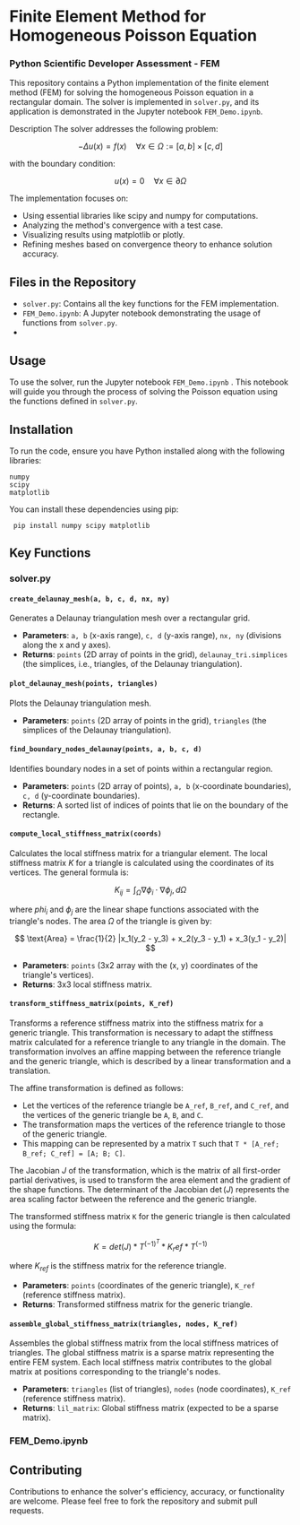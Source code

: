 # Finite Element Method for Homogeneous Poisson Equation

### Python Scientific Developer Assessment - FEM 

This repository contains a Python implementation of the finite element method (FEM) for solving the homogeneous Poisson equation in a rectangular domain. The solver is implemented in `solver.py`, and its application is demonstrated in the Jupyter notebook `FEM_Demo.ipynb`.

Description
The solver addresses the following problem:

$$
-Δu(x) = f(x) \quad \forall x \in \Omega := [a, b] \times [c, d]
$$

with the boundary condition:

$$
u(x) = 0 \quad \forall x \in \partial\Omega
$$


The implementation focuses on:

- Using essential libraries like scipy and numpy for computations.
- Analyzing the method's convergence with a test case.
- Visualizing results using matplotlib or plotly.
- Refining meshes based on convergence theory to enhance solution accuracy.

## Files in the Repository
- `solver.py`: Contains all the key functions for the FEM implementation.
- `FEM_Demo.ipynb`: A Jupyter notebook demonstrating the usage of functions from `solver.py`.
- 
## Usage
To use the solver, run the Jupyter notebook `FEM_Demo.ipynb` . This notebook will guide you through the process of solving the Poisson equation using the functions defined in `solver.py`.

## Installation
To run the code, ensure you have Python installed along with the following libraries:

```
numpy
scipy
matplotlib
```

You can install these dependencies using pip:
```
 pip install numpy scipy matplotlib
```

## Key Functions
### solver.py


#### `create_delaunay_mesh(a, b, c, d, nx, ny)`
Generates a Delaunay triangulation mesh over a rectangular grid.
- **Parameters**: `a, b` (x-axis range), `c, d` (y-axis range), `nx, ny` (divisions along the x and y axes).
- **Returns**: `points` (2D array of points in the grid), `delaunay_tri.simplices` (the simplices, i.e., triangles, of the Delaunay triangulation).

#### `plot_delaunay_mesh(points, triangles)`
Plots the Delaunay triangulation mesh.
- **Parameters**: `points` (2D array of points in the grid), `triangles` (the simplices of the Delaunay triangulation).

#### `find_boundary_nodes_delaunay(points, a, b, c, d)`
Identifies boundary nodes in a set of points within a rectangular region.
- **Parameters**: `points` (2D array of points), `a, b` (x-coordinate boundaries), `c, d` (y-coordinate boundaries).
- **Returns**: A sorted list of indices of points that lie on the boundary of the rectangle.

#### `compute_local_stiffness_matrix(coords)`
Calculates the local stiffness matrix for a triangular element. The local stiffness matrix $`K`$ for a triangle is calculated using the coordinates of its vertices. The general formula is:

$$
K_{ij} = \int_{\Omega} \nabla \phi_i \cdot \nabla \phi_j , d\Omega
$$

where $`phi_i`$ and $`\phi_j`$ are the linear shape functions associated with the triangle's nodes. The area $`\Omega`$ of the triangle is given by:

$$
\text{Area} = \frac{1}{2} |x_1(y_2 - y_3) + x_2(y_3 - y_1) + x_3(y_1 - y_2)|
$$

- **Parameters**: `points` (3x2 array with the (x, y) coordinates of the triangle's vertices).
- **Returns**: 3x3 local stiffness matrix.

#### `transform_stiffness_matrix(points, K_ref)`
Transforms a reference stiffness matrix into the stiffness matrix for a generic triangle. This transformation is necessary to adapt the stiffness matrix calculated for a reference triangle to any triangle in the domain. The transformation involves an affine mapping between the reference triangle and the generic triangle, which is described by a linear transformation and a translation.

The affine transformation is defined as follows:
- Let the vertices of the reference triangle be `A_ref`, `B_ref`, and `C_ref`, and the vertices of the generic triangle be `A`, `B`, and `C`.
- The transformation maps the vertices of the reference triangle to those of the generic triangle.
- This mapping can be represented by a matrix `T` such that `T * [A_ref; B_ref; C_ref] = [A; B; C]`.

The Jacobian $`J`$ of the transformation, which is the matrix of all first-order partial derivatives, is used to transform the area element and the gradient of the shape functions. The determinant of the Jacobian $`\det(J)`$ represents the area scaling factor between the reference and the generic triangle.

The transformed stiffness matrix `K` for the generic triangle is then calculated using the formula:

$$
K = det(J) * T^(-1)^T * K_ref * T^(-1)
$$

where $`K_{ref}`$ is the stiffness matrix for the reference triangle.

- **Parameters**: `points` (coordinates of the generic triangle), `K_ref` (reference stiffness matrix).
- **Returns**: Transformed stiffness matrix for the generic triangle.

#### `assemble_global_stiffness_matrix(triangles, nodes, K_ref)`
Assembles the global stiffness matrix from the local stiffness matrices of triangles. The global stiffness matrix is a sparse matrix representing the entire FEM system. Each local stiffness matrix contributes to the global matrix at positions corresponding to the triangle's nodes.

- **Parameters**: `triangles` (list of triangles), `nodes` (node coordinates), `K_ref` (reference stiffness matrix).
- **Returns**: `lil_matrix`: Global stiffness matrix (expected to be a sparse matrix).
### FEM_Demo.ipynb








## Contributing
Contributions to enhance the solver's efficiency, accuracy, or functionality are welcome. Please feel free to fork the repository and submit pull requests.
